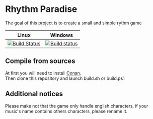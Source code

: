 # Rhythm Paradise
The goal of this project is to create a small and simple rythm game

| Linux          | Windows     |
| -------------- | ------------ |
| [![Build Status](https://github.com/Xwilarg/RythmHero/workflows/Linux%20CI/badge.svg)](https://github.com/Xwilarg/RythmHero/actions?query=workflow%3A%22Linux+CI%22) | [![Build status](https://github.com/Xwilarg/RythmHero/workflows/Windows%20CI/badge.svg)](https://github.com/Xwilarg/RythmHero/actions?query=workflow%3A%22Windows+CI%22) |

## Compile from sources
At first you will need to install [Conan](https://conan.io/downloads).<br/>
Then clone this repository and launch build.sh or build.ps1

## Additional notices
Please make not that the game only handle english characters, if your music's name contains others characters, please rename it.